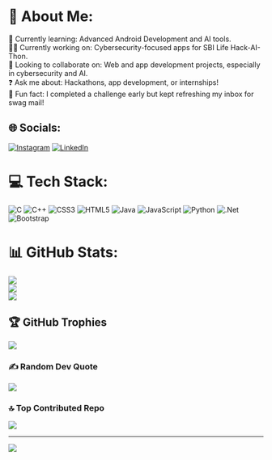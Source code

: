 # 💫 About Me:
🌱 Currently learning: Advanced Android Development and AI tools.<br>👨‍💻 Currently working on: Cybersecurity-focused apps for SBI Life Hack-AI-Thon.<br>🤝 Looking to collaborate on: Web and app development projects, especially in cybersecurity and AI.<br>❓ Ask me about: Hackathons, app development, or internships!<br>🎉 Fun fact: I completed a challenge early but kept refreshing my inbox for swag mail!<br>


## 🌐 Socials:
[![Instagram](https://img.shields.io/badge/Instagram-%23E4405F.svg?logo=Instagram&logoColor=white)](https://instagram.com/Sahilansari0002) [![LinkedIn](https://img.shields.io/badge/LinkedIn-%230077B5.svg?logo=linkedin&logoColor=white)](https://linkedin.com/in/Sahilansari0002) 

# 💻 Tech Stack:
![C](https://img.shields.io/badge/c-%2300599C.svg?style=for-the-badge&logo=c&logoColor=white) ![C++](https://img.shields.io/badge/c++-%2300599C.svg?style=for-the-badge&logo=c%2B%2B&logoColor=white) ![CSS3](https://img.shields.io/badge/css3-%231572B6.svg?style=for-the-badge&logo=css3&logoColor=white) ![HTML5](https://img.shields.io/badge/html5-%23E34F26.svg?style=for-the-badge&logo=html5&logoColor=white) ![Java](https://img.shields.io/badge/java-%23ED8B00.svg?style=for-the-badge&logo=openjdk&logoColor=white) ![JavaScript](https://img.shields.io/badge/javascript-%23323330.svg?style=for-the-badge&logo=javascript&logoColor=%23F7DF1E) ![Python](https://img.shields.io/badge/python-3670A0?style=for-the-badge&logo=python&logoColor=ffdd54) ![.Net](https://img.shields.io/badge/.NET-5C2D91?style=for-the-badge&logo=.net&logoColor=white) ![Bootstrap](https://img.shields.io/badge/bootstrap-%238511FA.svg?style=for-the-badge&logo=bootstrap&logoColor=white)
# 📊 GitHub Stats:
![](https://github-readme-stats.vercel.app/api?username=Sahilansari0002&theme=dark&hide_border=false&include_all_commits=true&count_private=false)<br/>
![](https://github-readme-streak-stats.herokuapp.com/?user=Sahilansari0002&theme=dark&hide_border=false)<br/>
![](https://github-readme-stats.vercel.app/api/top-langs/?username=Sahilansari0002&theme=dark&hide_border=false&include_all_commits=true&count_private=false&layout=compact)

## 🏆 GitHub Trophies
![](https://github-profile-trophy.vercel.app/?username=Sahilansari0002&theme=radical&no-frame=false&no-bg=false&margin-w=4)

### ✍️ Random Dev Quote
![](https://quotes-github-readme.vercel.app/api?type=horizontal&theme=radical)

### 🔝 Top Contributed Repo
![](https://github-contributor-stats.vercel.app/api?username=Sahilansari0002&limit=5&theme=dark&combine_all_yearly_contributions=true)

---
[![](https://visitcount.itsvg.in/api?id=Sahilansari0002&icon=0&color=0)](https://visitcount.itsvg.in)

<!-- Proudly created with GPRM ( https://gprm.itsvg.in ) -->
